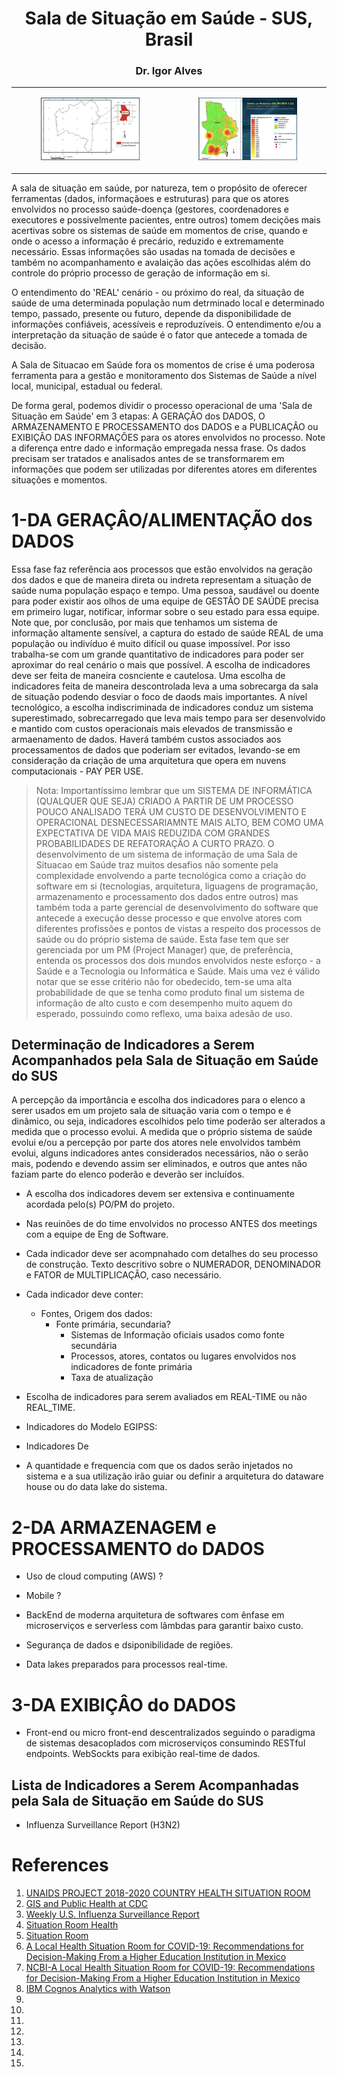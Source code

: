 <h1 align="center">Sala de Situação em Saúde - SUS, Brasil</h1>
<h3 align="center">Dr. Igor Alves
<!-- https://www.markdownguide.org/basic-syntax/#images-1 -->
<!--  
![SIG Bahia](img/sig1.png)
![SIG Bahia](img/sig2.png)
-->
</h2>
<div align="center">
  <table>
    <tbody>
      <tr>
        <td>
          <figure>
            <img src="img/sig1.png" alt="SIG Bahia" width="200" height="100">
            <!--  <figcaption>SHP Bahia - Nazaré em Foco</figcaption> -->
          </figure>
        </td>
        <td>
          <figure>
            <img src="img/sig2.png" alt="SIG Bahia" width="200" height="100">
            <!--  <figcaption>SHP Bahia - Nazaré em Foco</figcaption> -->
          </figure>
        </td>
      </tr>
    </tbody>
  </table>
</div>

A sala de situação em saúde, por natureza, tem o propósito de oferecer ferramentas (dados, informaçãoes e estruturas) para que os atores envolvidos no processo saúde-doença (gestores, coordenadores e executores e possivelmente pacientes, entre outros) tomem decições mais acertivas sobre os sistemas de saúde em momentos de crise, quando e onde o acesso a informação é precário, reduzido e extremamente necessário. Essas informações são usadas na tomada de decisões e também no acompanhamento e avalaição das ações escolhidas além do controle do próprio processo de geração de informação em si.

O entendimento do 'REAL' cenário - ou próximo do real, da situação de saúde de uma determinada população num detrminado local e determinado tempo, passado, presente ou futuro, depende da disponibilidade de informações confiáveis, acessíveis e reproduzíveis. O entendimento e/ou a interpretação da situação de saúde é o fator que antecede a tomada de decisão. 

A Sala de Situacao em Saúde fora os momentos de crise é uma poderosa ferramenta para a gestão e monitoramento dos Sistemas de Saúde a nível local, municipal, estadual ou federal. 

De forma geral, podemos dividir o processo operacional de uma 'Sala de Situação em Saúde' em 3 etapas: A GERAÇÂO dos DADOS, O ARMAZENAMENTO E PROCESSAMENTO dos DADOS e a PUBLICAÇÂO ou EXIBIÇÂO DAS INFORMAÇÔES para os atores envolvidos no processo. Note a diferença entre dado e informação empregada nessa frase. Os dados precisam ser tratados e analisados antes de se transformarem em informações que podem ser utilizadas por diferentes atores em diferentes situações e momentos.


# 1-DA GERAÇÂO/ALIMENTAÇÃO dos DADOS

Essa fase faz referência aos processos que estão envolvidos na geração dos dados e que de maneira direta ou indreta representam a situação de saúde numa população espaço e tempo. Uma pessoa, saudável ou doente para poder existir aos olhos de uma equipe de GESTÂO DE SAÚDE precisa em primeiro lugar, notificar, informar sobre o seu estado para essa equipe. Note que, por conclusão, por mais que tenhamos um sistema de informação altamente sensível, a captura do estado de saúde REAL de uma população ou indivíduo é muito difícil ou quase impossível. Por isso trabalha-se com um grande quantitativo de indicadores para poder ser aproximar do real cenário o mais que possível.
A escolha de indicadores deve ser feita de maneira cosnciente e cautelosa. Uma escolha de indicadores feita de maneira descontrolada leva a uma sobrecarga da sala de situação podendo desviar o foco de daods mais importantes. A nível tecnológico, a escolha indiscriminada de indicadores conduz um sistema superestimado, sobrecarregado que leva mais tempo para ser desenvolvido e mantido com custos operacionais mais elevados de transmissão e armaenamento de dados. Haverá também custos associados aos processamentos de dados que poderiam ser evitados, levando-se em consideração da criação de uma arquitetura que opera em nuvens computacionais - PAY PER USE.

> Nota: Importantíssimo lembrar que um SISTEMA DE INFORMÁTICA (QUALQUER QUE SEJA) CRIADO A PARTIR DE UM PROCESSO POUCO ANALISADO TERÁ UM CUSTO DE DESENVOLVIMENTO E OPERACIONAL DESNECESSARIAMNTE MAIS ALTO, BEM COMO UMA EXPECTATIVA DE VIDA MAIS REDUZIDA COM GRANDES PROBABILIDADES DE REFATORAÇÃO A CURTO PRAZO. O desenvolvimento de um sistema de informação de uma Sala de Situacao em Saúde traz muitos desafios não somente pela complexidade envolvendo a parte tecnológica como a criação do software em si (tecnologias, arquitetura, liguagens de programação, armazenamento e processamento dos dados entre outros) mas também toda a parte gerencial de desenvolvimento do software que antecede a execução desse processo e que envolve atores com diferentes profissões e pontos de vistas a respeito dos processos de saúde ou do próprio sistema de saúde. Esta fase tem que ser gerenciada por um PM (Project Manager) que, de preferência, entenda os processos dos dois mundos envolvidos neste esforço - a Saúde e a Tecnologia ou Informática e Saúde. Mais uma vez é válido notar que se esse critério não for obedecido, tem-se uma alta probabilidade de que se tenha como produto final um sistema de informação de alto custo e com desempenho muito aquem do esperado, possuindo como reflexo, uma baixa adesão de uso.


## Determinação de Indicadores a Serem Acompanhados pela Sala de Situação em Saúde do SUS

A percepção da importância e escolha dos indicadores para o elenco a serer usados em um projeto sala de situação varia com o tempo e é dinâmico, ou seja, indicadores escolhidos pelo time poderão ser alterados a medida que o processo evolui. A medida que o próprio sistema de saúde evolui e/ou a percepção por parte dos atores nele envolvidos também evolui, alguns indicadores antes considerados necessários, não o serão mais, podendo e devendo assim ser eliminados, e outros que antes não faziam parte do elenco poderão e deverão ser incluídos.

- A escolha dos indicadores devem ser extensiva e continuamente acordada pelo(s) PO/PM do projeto. 
- Nas reuinões de do time envolvidos no processo ANTES dos meetings com a equipe de Eng de Software.
- Cada indicador deve ser acompnahado com detalhes do seu processo de construção. Texto descritivo sobre o NUMERADOR, DENOMINADOR e FATOR de MULTIPLICAÇÂO, caso necessário.
- Cada indicador deve conter:
  - Fontes, Origem dos dados:
    - Fonte primária, secundaria?
      - Sistemas de Informação oficiais usados como fonte secundária
      - Processos, atores, contatos ou lugares envolvidos nos indicadores de fonte primária 
      - Taxa de atualização
- Escolha de indicadores para serem avaliados em REAL-TIME ou não REAL_TIME.
- Indicadores do Modelo EGIPSS:

- Indicadores De 

- A quantidade e frequencia com que os dados serão injetados no sistema e a sua utilização irão guiar ou definir a arquitetura do dataware house ou do data lake do sistema. 

# 2-DA ARMAZENAGEM e PROCESSAMENTO do DADOS

- Uso de cloud computing (AWS) ?

- Mobile ?
- BackEnd de moderna arquitetura de softwares com ênfase em microserviços e serverless com lâmbdas para garantir baixo custo. 
- Segurança de dados e dsiponibilidade de regiões. 
- Data lakes preparados para processos real-time.

# 3-DA EXIBIÇÂO do DADOS
- Front-end ou micro front-end descentralizados seguindo o paradigma de sistemas desacoplados com microserviços consumindo RESTful endpoints. WebSockts para exibição real-time de dados.

## Lista de Indicadores a Serem Acompanhadas pela Sala de Situação em Saúde do SUS
- Influenza Surveillance Report (H3N2)

# References
1. [UNAIDS PROJECT 2018-2020 COUNTRY HEALTH SITUATION ROOM](https://situationroom.unaids.org/)
2. [GIS and Public Health at CDC](https://www.cdc.gov/gis/index.htm)
3. [Weekly U.S. Influenza Surveillance Report](https://www.cdc.gov/flu/weekly/index.htm)
4. [Situation Room Health](https://ivedix.com/solutions/situation-room/)
5. [Situation Room](https://smallbusinessatwork.org/tool/5/situationroom)
6. [A Local Health Situation Room for COVID-19: Recommendations for Decision-Making From a Higher Education Institution in Mexico](https://www.frontiersin.org/articles/10.3389/fpubh.2021.735658/full)
7. [NCBI-A Local Health Situation Room for COVID-19: Recommendations for Decision-Making From a Higher Education Institution in Mexico](https://www.ncbi.nlm.nih.gov/pmc/articles/PMC8573138/)
8. [IBM Cognos Analytics with Watson](https://www.ibm.com/products/cognos-analytics)
9. []()
10. []()
11. []()
12. []()
13. []()
14. []()
15. []()





<!-- MARKDOWN LINKS & IMAGES -->


